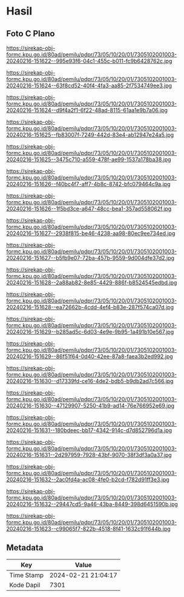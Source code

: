 # Hasil

## Foto C Plano

https://sirekap-obj-formc.kpu.go.id/80ad/pemilu/pdpr/73/05/10/20/01/7305102001003-20240216-151622--995e93f6-04c1-455c-b011-fc9b6428762c.jpg

https://sirekap-obj-formc.kpu.go.id/80ad/pemilu/pdpr/73/05/10/20/01/7305102001003-20240216-151624--63f8cd52-40f4-4fa3-aa85-2f7534749ee3.jpg

https://sirekap-obj-formc.kpu.go.id/80ad/pemilu/pdpr/73/05/10/20/01/7305102001003-20240216-151624--d9f4a2f1-6f22-48ad-8115-61aa1e9b7a06.jpg

https://sirekap-obj-formc.kpu.go.id/80ad/pemilu/pdpr/73/05/10/20/01/7305102001003-20240216-151625--fb83007f-7249-442d-83e4-ab12947e24a5.jpg

https://sirekap-obj-formc.kpu.go.id/80ad/pemilu/pdpr/73/05/10/20/01/7305102001003-20240216-151625--3475c710-a559-478f-ae99-1537a178ba38.jpg

https://sirekap-obj-formc.kpu.go.id/80ad/pemilu/pdpr/73/05/10/20/01/7305102001003-20240216-151626--f40bc4f7-aff7-4b8c-8742-bfc079464c9a.jpg

https://sirekap-obj-formc.kpu.go.id/80ad/pemilu/pdpr/73/05/10/20/01/7305102001003-20240216-151626--1f5bd3ce-a647-48cc-bea1-357ad558062f.jpg

https://sirekap-obj-formc.kpu.go.id/80ad/pemilu/pdpr/73/05/10/20/01/7305102001003-20240216-151627--2938f815-be46-4238-aa98-80ec9ee734ed.jpg

https://sirekap-obj-formc.kpu.go.id/80ad/pemilu/pdpr/73/05/10/20/01/7305102001003-20240216-151627--b5fb9e07-72ba-457b-9559-9d004dfe37d2.jpg

https://sirekap-obj-formc.kpu.go.id/80ad/pemilu/pdpr/73/05/10/20/01/7305102001003-20240216-151628--2a88ab82-8e85-4429-886f-b8524545edbd.jpg

https://sirekap-obj-formc.kpu.go.id/80ad/pemilu/pdpr/73/05/10/20/01/7305102001003-20240216-151628--ea72662b-4cdd-4ef4-b83e-287f574ca07d.jpg

https://sirekap-obj-formc.kpu.go.id/80ad/pemilu/pdpr/73/05/10/20/01/7305102001003-20240216-151629--b285ad5c-6d03-4e9e-9b95-1a491b10e567.jpg

https://sirekap-obj-formc.kpu.go.id/80ad/pemilu/pdpr/73/05/10/20/01/7305102001003-20240216-151629--86f51f64-0d40-42ee-87a8-faea3b2ed992.jpg

https://sirekap-obj-formc.kpu.go.id/80ad/pemilu/pdpr/73/05/10/20/01/7305102001003-20240216-151630--d17339fd-ce16-4de2-bdb5-b9db2ad7c566.jpg

https://sirekap-obj-formc.kpu.go.id/80ad/pemilu/pdpr/73/05/10/20/01/7305102001003-20240216-151630--47129907-5250-41b9-ad14-76e766952e69.jpg

https://sirekap-obj-formc.kpu.go.id/80ad/pemilu/pdpr/73/05/10/20/01/7305102001003-20240216-151631--180bdeec-bb17-4342-914c-d7d852796d1a.jpg

https://sirekap-obj-formc.kpu.go.id/80ad/pemilu/pdpr/73/05/10/20/01/7305102001003-20240216-151631--2d297959-7928-43bf-9070-38f3df3a0a37.jpg

https://sirekap-obj-formc.kpu.go.id/80ad/pemilu/pdpr/73/05/10/20/01/7305102001003-20240216-151632--2ac0fd4a-ac08-4fe0-b2cd-f782d91ff3e3.jpg

https://sirekap-obj-formc.kpu.go.id/80ad/pemilu/pdpr/73/05/10/20/01/7305102001003-20240216-151632--29447cd5-9a46-43ba-8449-398d6451590b.jpg

https://sirekap-obj-formc.kpu.go.id/80ad/pemilu/pdpr/73/05/10/20/01/7305102001003-20240216-151623--c99065f7-822b-4518-8f41-1632c91f644b.jpg


## Metadata

| Key        | Value               |
| ---------- | ------------------- |
| Time Stamp | 2024-02-21 21:04:17 |
| Kode Dapil | 7301                |



